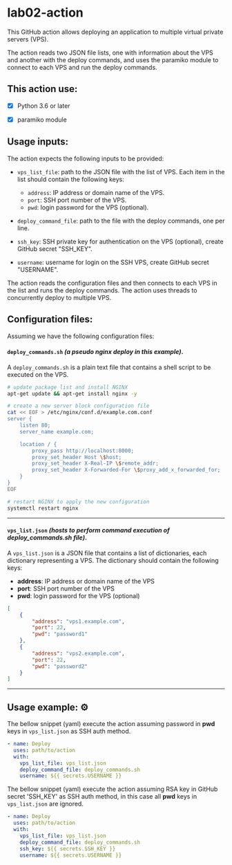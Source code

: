# lab02-action

This GitHub action allows deploying an application to multiple virtual private servers (VPS).

The action reads two JSON file lists, one with information about the VPS and another with the deploy commands, and uses the paramiko module to connect to each VPS and run the deploy commands.

## This action use:

- [x] Python 3.6 or later

- [x] paramiko module

## Usage inputs:

The action expects the following inputs to be provided:

- `vps_list_file`: path to the JSON file with the list of VPS. Each item in the list should contain the following keys:
  - `address`: IP address or domain name of the VPS.
  - `port`: SSH port number of the VPS.
  - `pwd`: login password for the VPS (optional).
 
- `deploy_command_file`: path to the file with the deploy commands, one per line.

- `ssh_key`: SSH private key for authentication on the VPS (optional), create GitHub secret "SSH_KEY".

- `username`: username for login on the SSH VPS, create GitHub secret "USERNAME".

The action reads the configuration files and then connects to each VPS in the list and runs the deploy commands. The action uses threads to concurrently deploy to multiple VPS.

## Configuration files:

Assuming we have the following configuration files:

#### __`deploy_commands.sh`__ *(a pseudo nginx deploy in this example)*.

A `deploy_commands.sh` is a plain text file that contains a shell script to be executed on the VPS.

```bash
# update package list and install NGINX
apt-get update && apt-get install nginx -y

# create a new server block configuration file
cat << EOF > /etc/nginx/conf.d/example.com.conf
server {
    listen 80;
    server_name example.com;

    location / {
        proxy_pass http://localhost:8000;
        proxy_set_header Host \$host;
        proxy_set_header X-Real-IP \$remote_addr;
        proxy_set_header X-Forwarded-For \$proxy_add_x_forwarded_for;
    }
}
EOF

# restart NGINX to apply the new configuration
systemctl restart nginx

```
---

#### __`vps_list.json`__ *(hosts to perform command execution of __deploy_commands.sh__ file)*.

A `vps_list.json` is a JSON file that contains a list of dictionaries, each dictionary representing a VPS. The dictionary should contain the following keys:

 - __address__: IP address or domain name of the VPS
 - __port__: SSH port number of the VPS
 - __pwd__: login password for the VPS (optional)

```json
[
    {
        "address": "vps1.example.com",
        "port": 22,
        "pwd": "password1"
    },
    {
        "address": "vps2.example.com",
        "port": 22,
        "pwd": "password2"
    }
]

```
---

## Usage example: :gear:

The bellow snippet (yaml) execute the action assuming password in __pwd__ keys in `vps_list.json` as SSH auth method.

```yml
- name: Deploy
  uses: path/to/action
  with:
    vps_list_file: vps_list.json
    deploy_command_file: deploy_commands.sh
    username: ${{ secrets.USERNAME }}

```

The bellow snippet (yaml) execute the action assuming RSA key in GitHub secret 'SSH_KEY' as SSH auth method, in this case all __pwd__ keys in `vps_list.json` are ignored.

```yml
- name: Deploy
  uses: path/to/action
  with:
    vps_list_file: vps_list.json
    deploy_command_file: deploy_commands.sh
    ssh_key: ${{ secrets.SSH_KEY }}
    username: ${{ secrets.USERNAME }}

```
